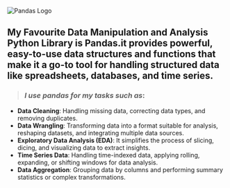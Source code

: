 ![Pandas Logo](https://pandas.pydata.org/static/img/pandas_mark.svg)

## **My Favourite Data Manipulation and Analysis Python Library is Pandas.it provides powerful, easy-to-use data structures and functions that make it a go-to tool for handling structured data like spreadsheets, databases, and time series**.

> ### *I use pandas for my tasks such as*:
- **Data Cleaning**: Handling missing data, correcting data types, and removing duplicates.
- **Data Wrangling**: Transforming data into a format suitable for analysis, reshaping datasets, and integrating multiple data sources.
- **Exploratory Data Analysis (EDA)**: It simplifies the process of slicing, dicing, and visualizing data to extract insights.
- **Time Series Data**: Handling time-indexed data, applying rolling, expanding, or shifting windows for data analysis.
- **Data Aggregation**: Grouping data by columns and performing summary statistics or complex transformations.